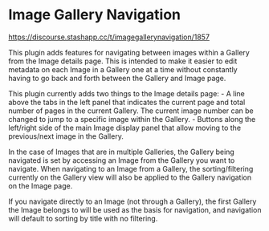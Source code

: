 # Image Gallery Navigation

https://discourse.stashapp.cc/t/imagegallerynavigation/1857

This plugin adds features for navigating between images within a Gallery from the Image details page. This is intended to make it easier to edit metadata on each Image in a Gallery one at a time without constantly having to go back and forth between the Gallery and Image page.

This plugin currently adds two things to the Image details page:
    - A line above the tabs in the left panel that indicates the current page and total number of pages in the current Gallery. The current image number can be changed to jump to a specific image within the Gallery.
    - Buttons along the left/right side of the main Image display panel that allow moving to the previous/next image in the Gallery.

In the case of Images that are in multiple Galleries, the Gallery being navigated is set by accessing an Image from the Gallery you want to navigate. When navigating to an Image from a Gallery, the sorting/filtering currently on the Gallery view will also be applied to the Gallery navigation on the Image page.

If you navigate directly to an Image (not through a Gallery), the first Gallery the Image belongs to will be used as the basis for navigation, and navigation will default to sorting by title with no filtering.
